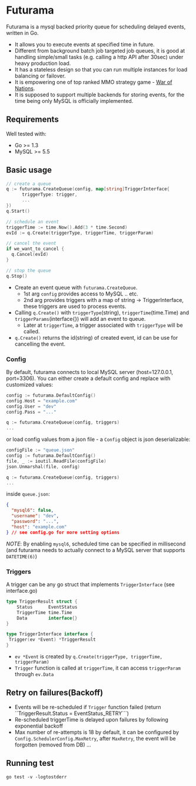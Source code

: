 # Futurama

Futurama is a mysql backed priority queue for scheduling delayed events, written in Go.

* It allows you to execute events at specified time in future.
* Different from background batch job targeted job queues, it is good at handling simple/small tasks (e.g. calling a http API after 30sec) under heavy production load.
* It has a stateless design so that you can run multiple instances for load balancing or failover.
* It is empowering one of top ranked MMO strategy game - [War of Nations](https://itunes.apple.com/us/app/war-nations-pvp-strategy-mmo/id568212992).
* It is supposed to support multiple backends for storing events, for the time being only MySQL is officially implemented.

## Requirements

Well tested with:
 - Go >= 1.3
 - MySQL >= 5.5

## Basic usage

```go
// create a queue
q := futurama.CreateQueue(config, map[string]TriggerInterface{
      triggerType: trigger,
      ...
})
q.Start()

// schedule an event
triggerTime := time.Now().Add(3 * time.Second)
evId := q.Create(triggerType, triggerTime, triggerParam)

// cancel the event
if we_want_to_cancel {
  q.Cancel(evId)
}

// stop the queue
q.Stop()
```

* Create an event queue with ```futurama.CreateQueue```.
  * 1st arg ```config``` provides access to MySQL .. etc.
  * 2nd arg provides triggers with a map of string -> TriggerInterface, these triggers are used to process events.
* Calling ```q.Create()``` with ```triggerType```(string), ```triggerTime```(time.Time) and ```triggerParams```(interface{}) will add an event to queue.
  * Later at ```triggerTime```, a trigger associated with ```triggerType``` will be called.
* ```q.Create()``` returns the id(string) of created event, id can be use for cancelling the event.

### Config

By default, futurama connects to local MySQL server (host=127.0.0.1, port=3306). You can either create a default config and replace with customized values:

```go
config := futurama.DefaultConfig()
config.Host = "example.com"
config.User = "dev"
config.Pass = "..."

q := futurama.CreateQueue(config, triggers)
...
```

or load config values from a json file - a ```Config``` object is json deserializable:

```go
configFile := "queue.json"
config := futurama.DefaultConfig()
file, _ := ioutil.ReadFile(configFile)
json.Unmarshal(file, config)

q := futurama.CreateQueue(config, triggers)
...
```

inside ```queue.json```:

```json
{
  "mysql6": false,
  "username": "dev",
  "password": "...",
  "host": "example.com"
} // see config.go for more setting options 
```

*NOTE*: By enabling ```mysql6```, scheduled time can be specified in millisecond (and futurama needs to actually connect to a MySQL server that supports ```DATETIME(6)```) 

### Triggers

A trigger can be any go struct that implements ```TriggerInterface``` (see interface.go)

```go
type TriggerResult struct {
	Status      EventStatus
	TriggerTime time.Time
	Data        interface{}
}

type TriggerInterface interface {
 Trigger(ev *Event) *TriggerResult
}
```

* ```ev *Event``` is created by ```q.Create(triggerType, triggerTime, triggerParam)```
* ```Trigger``` function is called at ```triggerTime```, it can access ```triggerParam``` through ```ev.Data```

## Retry on failures(Backoff)

* Events will be re-scheduled if ```Trigger``` function failed (return ``TriggerResult.Status = EventStatus_RETRY```)
* Re-scheduled triggerTime is delayed upon failures by following exponential backoff
* Max number of re-attempts is 18 by default, it can be configured by ```Config.SchedulerConfig.MaxRetry```, after ```MaxRetry```, the event will be forgotten (removed from DB) ...

## Running test

```
go test -v -logtostderr
```

